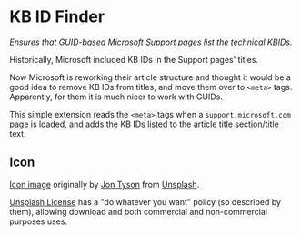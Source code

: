 # KB ID Finder

_Ensures that GUID-based Microsoft Support pages list the technical KBIDs._

Historically, Microsoft included KB IDs in the Support pages' titles.

Now Microsoft is reworking their article structure and thought it would be a good idea to remove KB IDs from titles, and move them over to `<meta>` tags. Apparently, for them it is much nicer to work with GUIDs.

This simple extension reads the `<meta>` tags when a `support.microsoft.com` page is loaded, and adds the KB IDs listed to the article title section/title text.

## Icon

[Icon image](https://unsplash.com/photos/ZSBFoikEu_Q) originally by [Jon Tyson](https://unsplash.com/@jontyson) from [Unsplash](https://unsplash.com/).

[Unsplash License](https://unsplash.com/license) has a "do whatever you want" policy (so described by them), allowing download and both commercial and non-commercial purposes uses.
